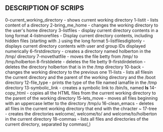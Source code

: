 ## DESCRIPTION OF SCRIPS
0-current_working_directory - shows current working directory
1-listit - lists content of a directory
2-bring_me_home - changes the working directory to the user's home directory
3-listfiles - display current directory contents in a long format
4-listmorefiles - Display current directory contents, including hidden files (starting with .) using the long format
5-listfilesdigitonly - displays current directory contents with user and group IDs displayed numerically
6-firstdirectory - creates a directory named holberton in the /tmp/ directory
7-movethatfile - moves the file betty from /tmp/ to /tmp/holberton
8-firstdelete - deletes the file betty
9-firstdirdeletion - deletes the directory holberton that is in the /tmp directory
10-back - changes the working directory to the previous one
11-lists - lists all filesin the current directory and the parent of the working directory and the /boot directory
12-file_type - prints the type of the file named iamafile in the /tmp directory
13-symbolic_link - creates a symbolic link to /bin/ls, named __ls__
14-copy_html - copies all the HTML files from the current working directory to the parent of the working directory 
15-lets_move - moves all files beginning with an uppercase letter to the directory /tmp/u
16-clean_emacs - deletes all files in the current working directory that end with the chracter ~
17-tree - creates the directories welcome/, welcome/to/ and welcome/to/holberton in the current directory
18-commas - lists all files and directories of the current directory, separated by commas(,)